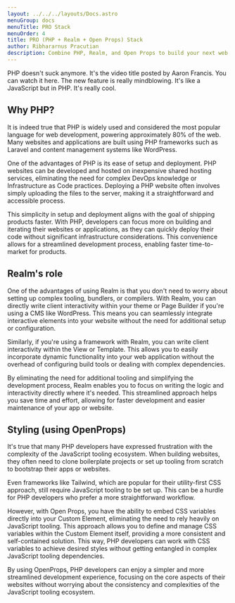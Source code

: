 ```yaml
---
layout: ../../../layouts/Docs.astro
menuGroup: docs
menuTitle: PRO Stack
menuOrder: 4
title: PRO (PHP + Realm + Open Props) Stack
author: Ribhararnus Pracutian
description: Combine PHP, Realm, and Open Props to build your next web apps.
---
```


PHP doesn't suck anymore. It's the video title posted by <anchor-link href="https://www.youtube.com/@aarondfrancis" target="_blank">Aaron Francis</anchor-link>. You can <anchor-link href="https://www.youtube.com/watch?v=ZRV3pBuPxEQ" target="_blank">watch it here</anchor-link>. The new feature is really mindblowing. It's like a JavaScript but in PHP. It's really cool.

## Why PHP?

It is indeed true that PHP is widely used and considered the most popular language for web development, powering approximately 80% of the web. Many websites and applications are built using PHP frameworks such as Laravel and content management systems like WordPress.

One of the advantages of PHP is its ease of setup and deployment. PHP websites can be developed and hosted on inexpensive shared hosting services, eliminating the need for complex DevOps knowledge or Infrastructure as Code practices. Deploying a PHP website often involves simply uploading the files to the server, making it a straightforward and accessible process.

This simplicity in setup and deployment aligns with the goal of shipping products faster. With PHP, developers can focus more on building and iterating their websites or applications, as they can quickly deploy their code without significant infrastructure considerations. This convenience allows for a streamlined development process, enabling faster time-to-market for products.

## Realm's role

One of the advantages of using Realm is that you don't need to worry about setting up complex tooling, bundlers, or compilers. With Realm, you can directly write client interactivity within your theme or Page Builder if you're using a CMS like WordPress. This means you can seamlessly integrate interactive elements into your website without the need for additional setup or configuration.

Similarly, if you're using a framework with Realm, you can write client interactivity within the View or Template. This allows you to easily incorporate dynamic functionality into your web application without the overhead of configuring build tools or dealing with complex dependencies.

By eliminating the need for additional tooling and simplifying the development process, Realm enables you to focus on writing the logic and interactivity directly where it's needed. This streamlined approach helps you save time and effort, allowing for faster development and easier maintenance of your app or website.

## Styling (using OpenProps)

It's true that many PHP developers have expressed frustration with the complexity of the JavaScript tooling ecosystem. When building websites, they often need to clone boilerplate projects or set up tooling from scratch to bootstrap their apps or websites.

Even frameworks like Tailwind, which are popular for their utility-first CSS approach, still require JavaScript tooling to be set up. This can be a hurdle for PHP developers who prefer a more straightforward workflow.

However, with Open Props, you have the ability to embed CSS variables directly into your Custom Element, eliminating the need to rely heavily on JavaScript tooling. This approach allows you to define and manage CSS variables within the Custom Element itself, providing a more consistent and self-contained solution. This way, PHP developers can work with CSS variables to achieve desired styles without getting entangled in complex JavaScript tooling dependencies.

By using <anchor-link href="https://open-props.style/" target="_blank">OpenProps</anchor-link>, PHP developers can enjoy a simpler and more streamlined development experience, focusing on the core aspects of their websites without worrying about the consistency and complexities of the JavaScript tooling ecosystem.

<csb-viewer id="openprops-example-8v64n3"></csb-viewer>

